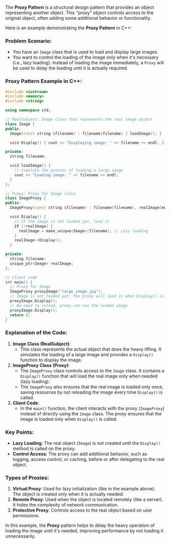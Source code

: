 The **Proxy Pattern** is a structural design pattern that provides an object representing another object. This "proxy" object controls access to the original object, often adding some additional behavior or functionality.

Here is an example demonstrating the **Proxy Pattern** in C++:

### Problem Scenario:

- You have an `Image` class that is used to load and display large images.
- You want to control the loading of the image only when it's necessary (i.e., lazy loading). Instead of loading the image immediately, a `Proxy` will be used to delay the loading until it is actually required.

### Proxy Pattern Example in C++:

```cpp
#include <iostream>
#include <memory>
#include <string>

using namespace std;

// RealSubject: Image class that represents the real image object
class Image {
public:
  Image(const string &filename) : filename(filename) { loadImage(); }

  void Display() { cout << "Displaying image: " << filename << endl; }

private:
  string filename;

  void loadImage() {
    // Simulate the process of loading a large image
    cout << "Loading image: " << filename << endl;
  }
};

// Proxy: Proxy for Image class
class ImageProxy {
public:
  ImageProxy(const string &filename) : filename(filename), realImage(nullptr) {}

  void Display() {
    // If the image is not loaded yet, load it
    if (!realImage) {
      realImage = make_unique<Image>(filename); // Lazy loading
    }
    realImage->Display();
  }

private:
  string filename;
  unique_ptr<Image> realImage;
};

// Client code
int main() {
  // Proxy for Image
  ImageProxy proxyImage("large_image.jpg");
  // Image is not loaded yet; the proxy will load it when Display() is called
  proxyImage.Display();
  // No need to reload, proxy can use the loaded image
  proxyImage.Display();
  return 0;
}
```

### Explanation of the Code:

1. **Image Class (RealSubject)**:
   - This class represents the actual object that does the heavy lifting. It simulates the loading of a large image and provides a `Display()` function to display the image.
2. **ImageProxy Class (Proxy)**:
   - The `ImageProxy` class controls access to the `Image` class. It contains a `Display()` function that will load the real image only when needed (lazy loading).
   - The `ImageProxy` also ensures that the real image is loaded only once, saving resources by not reloading the image every time `Display()` is called.
3. **Client Code**:
   - In the `main()` function, the client interacts with the proxy (`ImageProxy`) instead of directly using the `Image` class. The proxy ensures that the image is loaded only when `Display()` is called.

### Key Points:

- **Lazy Loading**: The real object (`Image`) is not created until the `Display()` method is called on the proxy.
- **Control Access**: The proxy can add additional behavior, such as logging, access control, or caching, before or after delegating to the real object.

### Types of Proxies:

1. **Virtual Proxy**: Used for lazy initialization (like in the example above). The object is created only when it is actually needed.
2. **Remote Proxy**: Used when the object is located remotely (like a server). It hides the complexity of network communication.
3. **Protective Proxy**: Controls access to the real object based on user permissions.

In this example, the **Proxy** pattern helps to delay the heavy operation of loading the image until it's needed, improving performance by not loading it unnecessarily.
